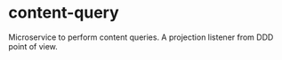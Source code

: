 # content-query
Microservice to perform content queries. A projection listener from DDD point of view. 
